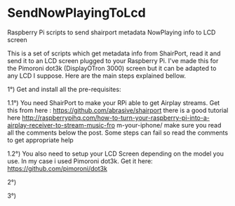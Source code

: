 # SendNowPlayingToLcd
Raspberry Pi scripts to send shairport metadata NowPlaying info to LCD screen

This is a set of scripts which get metadata info from ShairPort, read it and send it to an LCD screen plugged to your Raspberry Pi. I've made this for the Pimoroni dot3k (DisplayOTron 3000) screen but it can be adapted to any LCD I suppose. Here are the main steps explained bellow.

1°) Get and install all the pre-requisites:

1.1°) You need ShairPort to make your RPi able to get Airplay streams. Get this from here : https://github.com/abrasive/shairport
there is a good tutorial here http://raspberrypihq.com/how-to-turn-your-raspberry-pi-into-a-airplay-receiver-to-stream-music-fro
m-your-iphone/ make sure you read all the comments below the post. Some steps can fail so read the comments to get appropriate help

1.2°) You also need to setup your LCD Screen depending on the model you use. In my case i used Pimoroni dot3k. Get it here: https://github.com/pimoroni/dot3k

2°)

3°)
